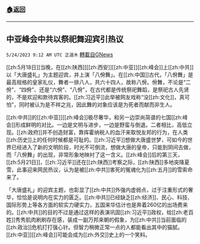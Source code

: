 ###  [:house:返回](README.md)
---


## 中亚峰会中共以祭祀舞迎宾引热议
`5/24/2023 9:12 AM UTC 正道木` [轉載自GNews](https://gnews.org/articles/1326813)

[[zh:5月18日]]当晚，在[[zh:陕西]][[zh:西安]][[zh:中亚]][[zh:峰会]]上[[zh:中共]]以「大唐盛礼」为主题迎宾，并上演「八佾舞」。在[[zh:中国]]古代，「八佾舞」是最高规格的皇家礼仪，舞者一排八人，共六十四人，故称八佾。佾舞，不论是“二佾”、“四佾”、还是“六佾”、“八佾”，在古代都是传统祭祀舞蹈，是祭祀古人先贤的，不是欢迎和款待宾客的。[[zh:习近平]]此举被网友戏称“没[[zh:文化]]，真可怕”，同时被认为是不祥之兆，因此舞的对象应该是为死者而献而非生人。

[[zh:中共]]的[[zh:中亚]][[zh:峰会]]极尽奢华，和另一边崇尚简谱的七国[[zh:峰会]]形成鲜明的对比。一边是文明与进步，一边是野蛮与倒退。二者相比，高低立现。[[zh:政府]]并不创造财富，靠挥霍纳税人的血汗来取悦友邦的行为，在人类[[zh:历史]]上的任何时候都是可耻的。[[zh:习近平]]想做大唐盛世梦，可如今的世界已经进入了新的文明阶段，时光不可倒流，想做大唐的皇帝，只能到阴间去做，而「八佾舞」的出现，非常形象地映衬了这一含义。[[zh:峰会]]后的第三天，[[zh:5月21日]]，[[zh:习近平]]还在[[zh:陕西]]考察之际，[[zh:陕西]]多地突降夏雪，此事迎来网民热议，认为是被[[zh:中共]]害死的冤魂化为[[zh:五月]]的雪索命来了。

「大唐盛礼」的迎宾主题，也彰显了[[zh:中共]]外强内虚弱点，过于注重形式的奢华，恰恰是说明内在实力的匮乏。[[zh:中共]]已经缺乏[[zh:经济]]、民心、科技、国际形势上等各方面的软实力硬实力，五国来华估计也是奔着260亿的出场费来的。[[zh:中共]]的目的不过是通过这样的表演巩固[[zh:习近平]]政权，给[[zh:老百姓]]秀秀肌肉刷刷存在感，装成一副万邦来朝的假象，为[[zh:中共]]当前面临的[[zh:政治]]危机打打强心针。但智力稍微正常一点的人都能看出其中的猫腻。[[zh:中亚]][[zh:峰会]]可能会成为[[zh:外交]]史上的一个笑料。

